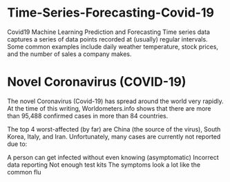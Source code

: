 # Time-Series-Forecasting-Covid-19

Covid19 Machine Learning Prediction and Forecasting
Time series data captures a series of data points recorded at (usually) regular intervals. Some common examples include daily weather temperature, stock prices, and the number of sales a company makes.
 
 # Novel Coronavirus (COVID-19)
 
 The novel Coronavirus (Covid-19) has spread around the world very rapidly. At the time of this writing, Worldometers.info shows that there are more than 95,488 confirmed cases in more than 84 countries.
 
 The top 4 worst-affected (by far) are China (the source of the virus), South Korea, Italy, and Iran. Unfortunately, many cases are currently not reported due to:

A person can get infected without even knowing (asymptomatic)
Incorrect data reporting
Not enough test kits
The symptoms look a lot like the common flu
